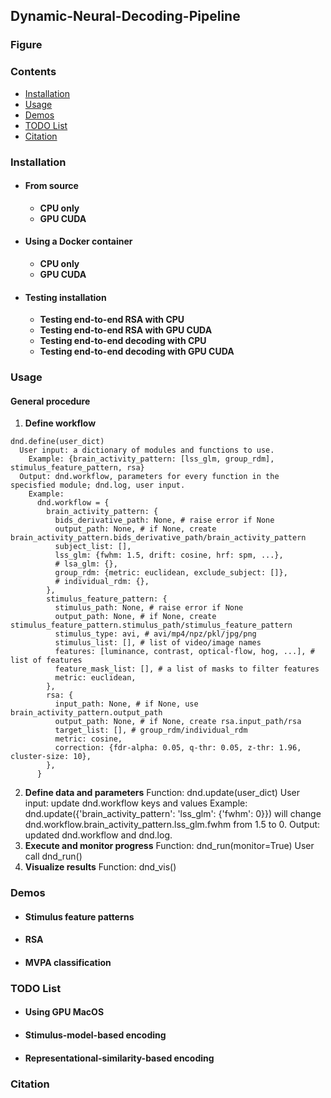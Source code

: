 ## Dynamic-Neural-Decoding-Pipeline

### Figure

### Contents
- [Installation](#installation)
- [Usage](#usage)
- [Demos](#demos)
- [TODO List](#todo-list)
- [Citation](#citation)

### Installation
- #### From source
  - **CPU only**
  - **GPU CUDA**
- #### Using a Docker container
  - **CPU only**
  - **GPU CUDA**
- #### Testing installation
  - **Testing end-to-end RSA with CPU**
  - **Testing end-to-end RSA with GPU CUDA**
  - **Testing end-to-end decoding with CPU**
  - **Testing end-to-end decoding with GPU CUDA**

### Usage
#### General procedure
1. **Define workflow**
```
dnd.define(user_dict)
  User input: a dictionary of modules and functions to use.
    Example: {brain_activity_pattern: [lss_glm, group_rdm], stimulus_feature_pattern, rsa}
  Output: dnd.workflow, parameters for every function in the specisfied module; dnd.log, user input.
    Example:
      dnd.workflow = {
        brain_activity_pattern: {
          bids_derivative_path: None, # raise error if None
          output_path: None, # if None, create brain_activity_pattern.bids_derivative_path/brain_activity_pattern
          subject_list: [],
          lss_glm: {fwhm: 1.5, drift: cosine, hrf: spm, ...},
          # lsa_glm: {},
          group_rdm: {metric: euclidean, exclude_subject: []},
          # individual_rdm: {},
        },
        stimulus_feature_pattern: {
          stimulus_path: None, # raise error if None
          output_path: None, # if None, create stimulus_feature_pattern.stimulus_path/stimulus_feature_pattern
          stimulus_type: avi, # avi/mp4/npz/pkl/jpg/png
          stimulus_list: [], # list of video/image names
          features: [luminance, contrast, optical-flow, hog, ...], # list of features
          feature_mask_list: [], # a list of masks to filter features
          metric: euclidean,
        },
        rsa: {
          input_path: None, # if None, use brain_activity_pattern.output_path
          output_path: None, # if None, create rsa.input_path/rsa
          target_list: [], # group_rdm/individual_rdm
          metric: cosine,
          correction: {fdr-alpha: 0.05, q-thr: 0.05, z-thr: 1.96, cluster-size: 10},
        },
      }
```
2. **Define data and parameters**
  Function: dnd.update(user_dict)
  User input: update dnd.workflow keys and values
    Example: dnd.update({'brain_activity_pattern': 'lss_glm': {'fwhm': 0}}) will change dnd.workflow.brain_activity_pattern.lss_glm.fwhm from 1.5 to 0.
  Output: updated dnd.workflow and dnd.log.
3. **Execute and monitor progress**
  Function: dnd_run(monitor=True)
  User call dnd_run()
4. **Visualize results**
  Function: dnd_vis()

### Demos
- #### Stimulus feature patterns
- #### RSA
- #### MVPA classification

### TODO List
- #### Using GPU MacOS
- #### Stimulus-model-based encoding
- #### Representational-similarity-based encoding

### Citation

